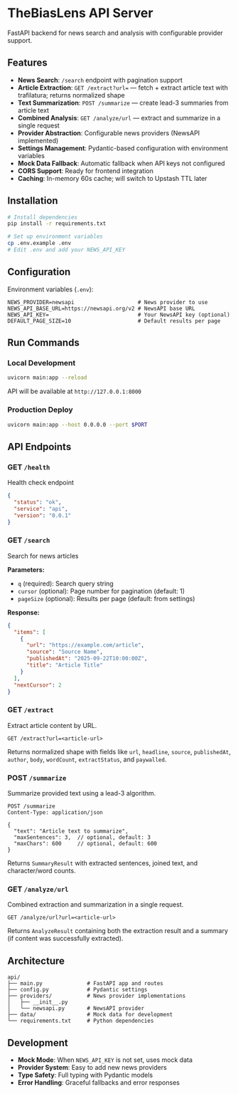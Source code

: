 # TheBiasLens API Server

FastAPI backend for news search and analysis with configurable provider support.

## Features

- **News Search**: `/search` endpoint with pagination support
- **Article Extraction**: `GET /extract?url=` — fetch + extract article text with trafilatura; returns normalized shape
- **Text Summarization**: `POST /summarize` — create lead-3 summaries from article text
- **Combined Analysis**: `GET /analyze/url` — extract and summarize in a single request
- **Provider Abstraction**: Configurable news providers (NewsAPI implemented)
- **Settings Management**: Pydantic-based configuration with environment variables
- **Mock Data Fallback**: Automatic fallback when API keys not configured
- **CORS Support**: Ready for frontend integration
- **Caching**: In-memory 60s cache; will switch to Upstash TTL later

## Installation

```bash
# Install dependencies
pip install -r requirements.txt

# Set up environment variables
cp .env.example .env
# Edit .env and add your NEWS_API_KEY
```

## Configuration

Environment variables (`.env`):

```env
NEWS_PROVIDER=newsapi                    # News provider to use
NEWS_API_BASE_URL=https://newsapi.org/v2 # NewsAPI base URL
NEWS_API_KEY=                            # Your NewsAPI key (optional)
DEFAULT_PAGE_SIZE=10                     # Default results per page
```

## Run Commands

### Local Development

```bash
uvicorn main:app --reload
```

API will be available at `http://127.0.0.1:8000`

### Production Deploy

```bash
uvicorn main:app --host 0.0.0.0 --port $PORT
```

## API Endpoints

### GET `/health`

Health check endpoint

```json
{
  "status": "ok",
  "service": "api",
  "version": "0.0.1"
}
```

### GET `/search`

Search for news articles

**Parameters:**

- `q` (required): Search query string
- `cursor` (optional): Page number for pagination (default: 1)
- `pageSize` (optional): Results per page (default: from settings)

**Response:**

```json
{
  "items": [
    {
      "url": "https://example.com/article",
      "source": "Source Name",
      "publishedAt": "2025-09-22T10:00:00Z",
      "title": "Article Title"
    }
  ],
  "nextCursor": 2
}
```

### GET `/extract`

Extract article content by URL.

```
GET /extract?url=<article-url>
```

Returns normalized shape with fields like `url`, `headline`, `source`, `publishedAt`, `author`, `body`, `wordCount`, `extractStatus`, and `paywalled`.

### POST `/summarize`

Summarize provided text using a lead-3 algorithm.

```
POST /summarize
Content-Type: application/json

{
  "text": "Article text to summarize",
  "maxSentences": 3,  // optional, default: 3
  "maxChars": 600     // optional, default: 600
}
```

Returns `SummaryResult` with extracted sentences, joined text, and character/word counts.

### GET `/analyze/url`

Combined extraction and summarization in a single request.

```
GET /analyze/url?url=<article-url>
```

Returns `AnalyzeResult` containing both the extraction result and a summary (if content was successfully extracted).

## Architecture

```
api/
├── main.py              # FastAPI app and routes
├── config.py            # Pydantic settings
├── providers/           # News provider implementations
│   ├── __init__.py
│   └── newsapi.py       # NewsAPI provider
├── data/                # Mock data for development
└── requirements.txt     # Python dependencies
```

## Development

- **Mock Mode**: When `NEWS_API_KEY` is not set, uses mock data
- **Provider System**: Easy to add new news providers
- **Type Safety**: Full typing with Pydantic models
- **Error Handling**: Graceful fallbacks and error responses

